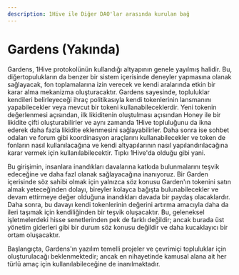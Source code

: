 ```yaml
---
description: 1Hive ile Diğer DAO'lar arasında kurulan bağ
---
```


# Gardens \(Yakında\)

Gardens, 1Hive protokolünün kullandığı altyapının genele yayılmış halidir. Bu, diğertopulukların da benzer bir sistem içerisinde deneyler yapmasına olanak sağlayacak, fon toplamalarına izin verecek ve kendi aralarında etkin bir karar alma mekanizma oluşturacaktır. Gardens sayesinde, topluluklar kendileri belirleyeceği ihraç politikasıyla kendi tokenlerinin lansmanını yapabilecekler veya mevcut bir tokeni kullanabileceklerdir. Yeni tokenin değerlenmesi açısından, ilk likiditenin oluştulması açısından Honey ile bir likidite çifti oluşturabilirler ve aynı zamanda 1Hive topluluğunu da ikna ederek daha fazla likidite eklenmesini sağlayabilirler. Daha sonra ise sohbet odaları ve forum gibi koordinasyon araçlarını kullanabilecekler ve token de fonların nasıl kullanılacağına ve kendi altyapılarının nasıl yapılandırılacağına karar vermek için kullanılabilecektir. Tıpkı 1Hive'da olduğu gibi yani.

Bu girişimin, insanlara inandıkları davalarına katkıda bulunmalarını teşvik edeceğine ve daha fazl olanak sağlayacağına inanıyoruz. Bir Garden içerisinde söz sahibi olmak için yalnızca söz konusu Garden'ın tokenini satın almak yeteceğinden dolayı, bireyler kolayca bağışta bulunabilecekler ve devam ettirmeye değer olduğuna inandıkları davada bir paydaş olacaklardır. Daha sonra, bu davayı kendi tokenlerinin değerini artırma amacıyla daha da ileri taşımak için kendiliğinden bir teşvik oluşacaktır. Bu, geleneksel işletmelerdeki hisse senetlerinden pek de farklı değildir; ancak burada üst yönetim giderleri gibi bir durum söz konusu değildir ve daha kucaklayıcı bir ortam oluşacaktır.

Başlangıçta, Gardens'ın yazılım temelli projeler ve çevrimiçi topluluklar için oluşturulacağı beklenmektedir; ancak en nihayetinde kamusal alana ait her türlü amaç için kullanılabileceğine de inanılmaktadır.

